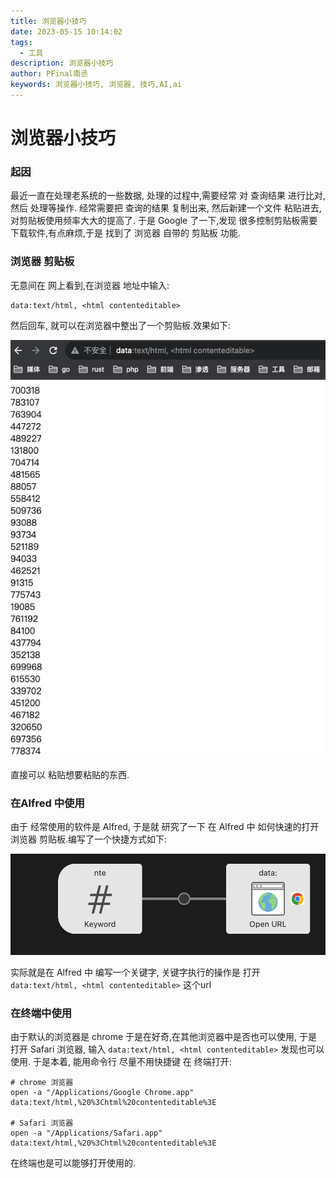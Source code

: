 ```yaml
---
title: 浏览器小技巧
date: 2023-05-15 10:14:02
tags:
  - 工具
description: 浏览器小技巧
author: PFinal南丞
keywords: 浏览器小技巧, 浏览器, 技巧,AI,ai
---
```


# 浏览器小技巧


### 起因

最近一直在处理老系统的一些数据, 处理的过程中,需要经常 对 查询结果 进行比对,然后 处理等操作. 经常需要把 查询的结果 复制出来, 然后新建一个文件 粘贴进去,对剪贴板使用频率大大的提高了. 于是 Google 了一下,发现 很多控制剪贴板需要下载软件,有点麻烦,于是 找到了 浏览器 自带的 剪贴板 功能.

### 浏览器 剪贴板

无意间在 网上看到,在浏览器 地址中输入:

```
data:text/html, <html contenteditable>
```
然后回车, 就可以在浏览器中整出了一个剪贴板.效果如下:

![](https://raw.githubusercontent.com/pfinal-nc/iGallery/master/blog/202311291008496.png)

直接可以 粘贴想要粘贴的东西.

### 在Alfred 中使用

由于 经常使用的软件是 Alfred, 于是就 研究了一下 在 Alfred 中 如何快速的打开 浏览器 剪贴板.编写了一个快捷方式如下:

![](https://raw.githubusercontent.com/pfinal-nc/iGallery/master/blog/202311291006477.png)

实际就是在 Alfred 中 编写一个关键字, 关键字执行的操作是 打开 ```data:text/html, <html contenteditable>``` 这个url

### 在终端中使用

由于默认的浏览器是 chrome 于是在好奇,在其他浏览器中是否也可以使用, 于是 打开 Safari 浏览器, 输入 ```data:text/html, <html contenteditable>``` 发现也可以使用.
于是本着, 能用命令行 尽量不用快捷键 在 终端打开:

```shell
# chrome 浏览器
open -a "/Applications/Google Chrome.app" data:text/html,%20%3Chtml%20contenteditable%3E 

# Safari 浏览器
open -a "/Applications/Safari.app" data:text/html,%20%3Chtml%20contenteditable%3E
```

在终端也是可以能够打开使用的. 
